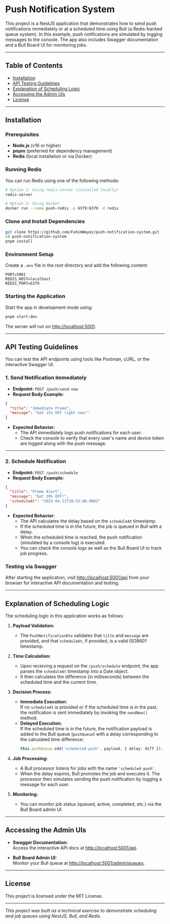 # Push Notification System

This project is a NestJS application that demonstrates how to send push notifications immediately or at a scheduled time using Bull (a Redis-backed queue system). In this example, push notifications are simulated by logging messages to the console. The app also includes Swagger documentation and a Bull Board UI for monitoring jobs.

---

## Table of Contents

- [Installation](#installation)
- [API Testing Guidelines](#api-testing-guidelines)
- [Explanation of Scheduling Logic](#explanation-of-scheduling-logic)
- [Accessing the Admin UIs](#accessing-the-admin-uis)
- [License](#license)

---

## Installation

### Prerequisites

- **Node.js** (v16 or higher)
- **pnpm** (preferred for dependency management)
- **Redis** (local installation or via Docker)

### Running Redis

You can run Redis using one of the following methods:

```bash
# Option 1: Using redis-server (installed locally)
redis-server

# Option 2: Using Docker
docker run --name push-redis -p 6379:6379 -d redis
```

### Clone and Install Dependencies

```bash
git clone https://github.com/FahimWayez/push-notification-system.git
cd push-notification-system
pnpm install
```

### Environment Setup

Create a `.env` file in the root directory and add the following content:

```env
PORT=5001
REDIS_HOST=localhost
REDIS_PORT=6379
```

### Starting the Application

Start the app in development mode using:

```bash
pnpm start:dev
```

The server will run on [http://localhost:5001](http://localhost:5001).

---

## API Testing Guidelines

You can test the API endpoints using tools like Postman, cURL, or the interactive Swagger UI.

### 1. Send Notification Immediately

- **Endpoint:** `POST /push/send-now`
- **Request Body Example:**

```json
{
  "title": "Immediate Promo",
  "message": "Get 15% OFF right now!"
}
```

- **Expected Behavior:**
  - The API immediately logs push notifications for each user.
  - Check the console to verify that every user's name and device token are logged along with the push message.

---

### 2. Schedule Notification

- **Endpoint:** `POST /push/schedule`
- **Request Body Example:**

```json
{
  "title": "Promo Alert",
  "message": "Get 20% OFF!",
  "scheduleAt": "2025-04-11T20:53:00.000Z"
}
```

- **Expected Behavior:**
  - The API calculates the delay based on the `scheduleAt` timestamp.
  - If the scheduled time is in the future, the job is queued in Bull with a delay.
  - When the scheduled time is reached, the push notification (simulated by a console log) is executed.
  - You can check the console logs as well as the Bull Board UI to track job progress.

### Testing via Swagger

After starting the application, visit [http://localhost:5001/api](http://localhost:5001/api) from your browser for interactive API documentation and testing.

---

## Explanation of Scheduling Logic

The scheduling logic in this application works as follows:

1. **Payload Validation:**

   - The `PushNotificationDto` validates that `title` and `message` are provided, and that `scheduleAt`, if provided, is a valid ISO8601 timestamp.

2. **Time Calculation:**

   - Upon receiving a request on the `/push/schedule` endpoint, the app parses the `scheduleAt` timestamp into a Date object.
   - It then calculates the difference (in milliseconds) between the scheduled time and the current time.

3. **Decision Process:**

   - **Immediate Execution:**  
     If no `scheduleAt` is provided or if the scheduled time is in the past, the notification is sent immediately by invoking the `sendNow()` method.
   - **Delayed Execution:**  
     If the scheduled time is in the future, the notification payload is added to the Bull queue (`pushQueue`) with a delay corresponding to the calculated time difference:
     ```ts
     this.pushQueue.add('scheduled-push', payload, { delay: diff });
     ```

4. **Job Processing:**

   - A Bull processor listens for jobs with the name `'scheduled-push'`.
   - When the delay expires, Bull promotes the job and executes it. The processor then simulates sending the push notification by logging a message for each user.

5. **Monitoring:**
   - You can monitor job status (queued, active, completed, etc.) via the Bull Board admin UI.

---

## Accessing the Admin UIs

- **Swagger Documentation:**  
  Access the interactive API docs at [http://localhost:5001/api](http://localhost:5001/api).

- **Bull Board Admin UI:**  
  Monitor your Bull queue at [http://localhost:5001/admin/queues](http://localhost:5001/admin/queues).

---

## License

This project is licensed under the MIT License.

---

_This project was built as a technical exercise to demonstrate scheduling and job queues using NestJS, Bull, and Redis._
